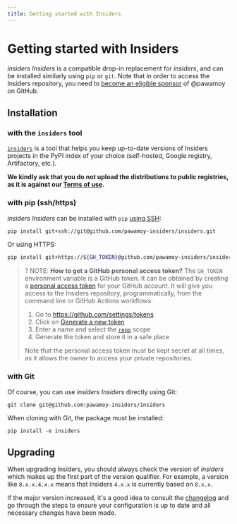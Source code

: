 ```yaml
---
title: Getting started with Insiders
---
```


# Getting started with Insiders

*insiders Insiders* is a compatible drop-in replacement for *insiders*, and can be installed similarly using `pip` or `git`. Note that in order to access the Insiders repository, you need to [become an eligible sponsor][] of @pawamoy on GitHub.

## Installation

### with the `insiders` tool

[`insiders`][insiders-tool] is a tool that helps you keep up-to-date versions of Insiders projects in the PyPI index of your choice (self-hosted, Google registry, Artifactory, etc.).

**We kindly ask that you do not upload the distributions to public registries, as it is against our [Terms of use][].**

### with pip (ssh/https)

*insiders Insiders* can be installed with `pip` [using SSH][install-pip-ssh]:

```bash
pip install git+ssh://git@github.com/pawamoy-insiders/insiders.git
```

Or using HTTPS:

```bash
pip install git+https://${GH_TOKEN}@github.com/pawamoy-insiders/insiders.git
```

>? NOTE: **How to get a GitHub personal access token?** The `GH_TOKEN` environment variable is a GitHub token. It can be obtained by creating a [personal access token][github-pat] for your GitHub account. It will give you access to the Insiders repository, programmatically, from the command line or GitHub Actions workflows:
>
> 1.  Go to https://github.com/settings/tokens
> 2.  Click on [Generate a new token][github-pat-new]
> 3.  Enter a name and select the [`repo`][scopes] scope
> 4.  Generate the token and store it in a safe place
>
> Note that the personal access token must be kept secret at all times, as it allows the owner to access your private repositories.

### with Git

Of course, you can use *insiders Insiders* directly using Git:

```
git clone git@github.com:pawamoy-insiders/insiders
```

When cloning with Git, the package must be installed:

```
pip install -e insiders
```

## Upgrading

When upgrading Insiders, you should always check the version of *insiders* which makes up the first part of the version qualifier. For example, a version like `8.x.x.4.x.x` means that Insiders `4.x.x` is currently based on `8.x.x`.

If the major version increased, it's a good idea to consult the [changelog][] and go through the steps to ensure your configuration is up to date and all necessary changes have been made.

[become an eligible sponsor]: ./index.md#how-to-become-a-sponsor
[changelog]: ./changelog.md
[github-pat]: https://docs.github.com/en/github/authenticating-to-github/creating-a-personal-access-token
[github-pat-new]: https://github.com/settings/tokens/new
[insiders-tool]: https://pawamoy.github.io/insiders-project/
[install-pip-ssh]: https://docs.github.com/en/authentication/connecting-to-github-with-ssh
[scopes]: https://docs.github.com/en/developers/apps/scopes-for-oauth-apps#available-scopes
[terms of use]: ./index.md#terms
